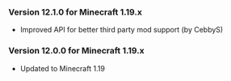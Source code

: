 ### Version 12.1.0 for Minecraft 1.19.x

- Improved API for better third party mod support (by CebbyS)

### Version 12.0.0 for Minecraft 1.19.x

- Updated to Minecraft 1.19